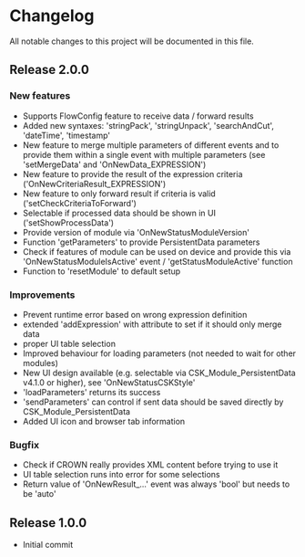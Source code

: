 # Changelog
All notable changes to this project will be documented in this file.

## Release 2.0.0

### New features
- Supports FlowConfig feature to receive data / forward results
- Added new syntaxes: 'stringPack', 'stringUnpack', 'searchAndCut', 'dateTime', 'timestamp'
- New feature to merge multiple parameters of different events and to provide them within a single event with multiple parameters (see 'setMergeData' and 'OnNewData_EXPRESSION')
- New feature to provide the result of the expression criteria ('OnNewCriteriaResult_EXPRESSION')
- New feature to only forward result if criteria is valid ('setCheckCriteriaToForward')
- Selectable if processed data should be shown in UI ('setShowProcessData')
- Provide version of module via 'OnNewStatusModuleVersion'
- Function 'getParameters' to provide PersistentData parameters
- Check if features of module can be used on device and provide this via 'OnNewStatusModuleIsActive' event / 'getStatusModuleActive' function
- Function to 'resetModule' to default setup

### Improvements
- Prevent runtime error based on wrong expression definition
- extended 'addExpression' with attribute to set if it should only merge data
- proper UI table selection
- Improved behaviour for loading parameters (not needed to wait for other modules)
- New UI design available (e.g. selectable via CSK_Module_PersistentData v4.1.0 or higher), see 'OnNewStatusCSKStyle'
- 'loadParameters' returns its success
- 'sendParameters' can control if sent data should be saved directly by CSK_Module_PersistentData
- Added UI icon and browser tab information

### Bugfix
- Check if CROWN really provides XML content before trying to use it
- UI table selection runs into error for some selections
- Return value of 'OnNewResult_...' event was always 'bool' but needs to be 'auto'

## Release 1.0.0
- Initial commit